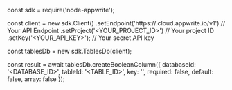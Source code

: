 const sdk = require('node-appwrite');

const client = new sdk.Client()
    .setEndpoint('https://<REGION>.cloud.appwrite.io/v1') // Your API Endpoint
    .setProject('<YOUR_PROJECT_ID>') // Your project ID
    .setKey('<YOUR_API_KEY>'); // Your secret API key

const tablesDb = new sdk.TablesDb(client);

const result = await tablesDb.createBooleanColumn({
    databaseId: '<DATABASE_ID>',
    tableId: '<TABLE_ID>',
    key: '',
    required: false,
    default: false,
    array: false
});
